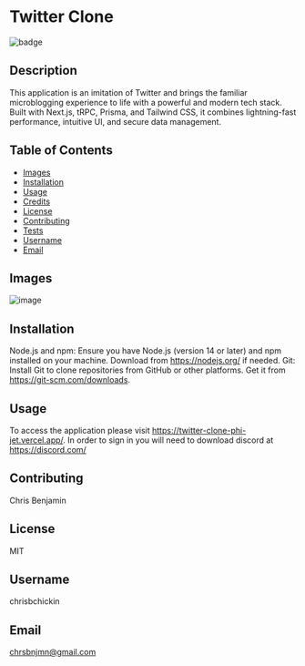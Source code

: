 # Twitter Clone
  ![badge](https://img.shields.io/badge/<License>-<MIT>-<blue>)
## Description
This application is an imitation of Twitter and brings the familiar microblogging experience to life with a powerful and modern tech stack. Built with Next.js, tRPC, Prisma, and Tailwind CSS, it combines lightning-fast performance, intuitive UI, and secure data management.
## Table of Contents
- [Images](#images)
- [Installation](#installation)
- [Usage](#usage)
- [Credits](#credits)
- [License](#license)
- [Contributing](#contributing)
- [Tests](#tests)
- [Username](#Username)
- [Email](#Email)

## Images
![image](https://github.com/chrisbchickin/twitter-clone/assets/115959478/9ddf6a4d-9582-42ea-9e65-14241f9a1f42)

## Installation
Node.js and npm: Ensure you have Node.js (version 14 or later) and npm installed on your machine. Download from https://nodejs.org/ if needed.
Git: Install Git to clone repositories from GitHub or other platforms. Get it from https://git-scm.com/downloads.

## Usage
 To access the application please visit https://twitter-clone-phi-jet.vercel.app/. In order to sign in you will need to download discord at https://discord.com/
 
## Contributing
Chris Benjamin

## License
MIT

## Username
chrisbchickin

## Email
chrsbnjmn@gmail.com


